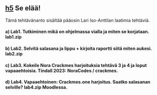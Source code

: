 ## [h5](https://terokarvinen.com/application-hacking/#:~:text=ainakin%20brittil%C3%A4isiss%C3%A4%20yliopistoissa.-,h5,-Se%20el%C3%A4%C3%A4!) Se elää!
Tämä tehtävänanto sisältää pääosin Lari Iso-Anttilan laatimia tehtäviä.

#### a) Lab1. Tutkiminen mikä on ohjelmassa vialla ja miten se korjataan. lab1.zip
#### b) Lab2. Selvitä salasana ja lippu + kirjoita raportti siitä miten aukesi. lab2.zip
#### c) Lab3. Kokeile Nora Crackmes harjoituksia tehtävä 3 ja 4 ja loput vapaaehtoisia. Tindall 2023: NoraCodes / crackmes.
#### d) Lab4. Vapaaehtoinen: Crackmes.one harjoitus. Saatko salasanan selville? lab4.zip Moodlessa.
